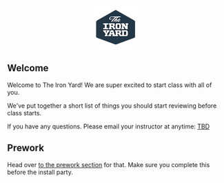 <div align="center"><img src ="./assets/tiy.png" /></div>

## Welcome

Welcome to The Iron Yard! We are super excited to start class with all of you. 

We've put together a short list of things you should start reviewing before class starts.

If you have any questions. Please email your instructor at anytime: [TBD](mailto:tbd@tbd.com)

## Prework

Head over [to the prework section](./Prework) for that. Make sure you complete this before the install party.
